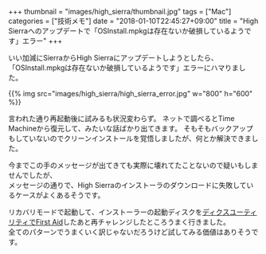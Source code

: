 +++
thumbnail = "images/high_sierra/thumbnail.jpg"
tags = ["Mac"]
categories = ["技術メモ"]
date = "2018-01-10T22:45:27+09:00"
title = "High Sierraへのアップデートで「OSInstall.mpkgは存在ないか破損しているようです」エラー"
+++

いい加減にSierraからHigh Sierraにアップデートしようとしたら、
「OSInstall.mpkgは存在ないか破損しているようです」エラーにハマりました。

{{% img src="images/high_sierra/high_sierra_error.jpg" w="800" h="600" %}}

言われた通り再起動後に試みるも状況変わらず。
ネットで調べるとTime Machineから復元して、みたいな話ばかり出てきます。
そもそもバックアップもしていないのでクリーンインストールを覚悟しましたが、何とか解決できました。

今までこの手のメッセージが出てきても実際に壊れてたことないので疑いもしませんでしたが、  
メッセージの通りで、High Sierraのインストーラのダウンロードに失敗しているケースがよくあるそうです。

リカバリモードで起動して、インストーラーの起動ディスクを[ディクスユーティリティでFirst Aid](https://support.apple.com/ja-jp/guide/disk-utility/dskutl1040/mac
)したあと再チャレンジしたところうまく行きました。  
全てのパターンでうまくいく訳じゃないだろうけど試してみる価値はありそうです。

